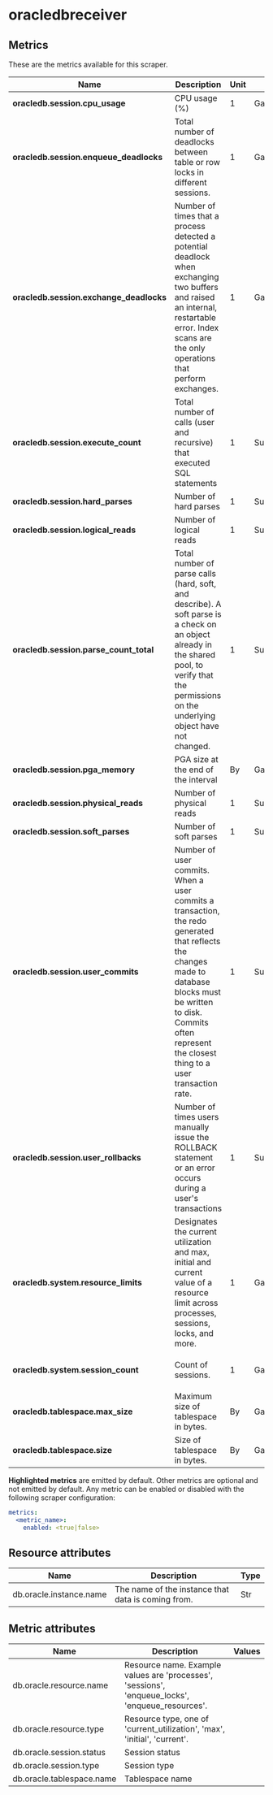 [comment]: <> (Code generated by mdatagen. DO NOT EDIT.)

# oracledbreceiver

## Metrics

These are the metrics available for this scraper.

| Name | Description | Unit | Type | Attributes |
| ---- | ----------- | ---- | ---- | ---------- |
| **oracledb.session.cpu_usage** | CPU usage (%) | 1 | Gauge(Double) | <ul> </ul> |
| **oracledb.session.enqueue_deadlocks** | Total number of deadlocks between table or row locks in different sessions. | 1 | Gauge(Int) | <ul> </ul> |
| **oracledb.session.exchange_deadlocks** | Number of times that a process detected a potential deadlock when exchanging two buffers and raised an internal, restartable error. Index scans are the only operations that perform exchanges. | 1 | Gauge(Int) | <ul> </ul> |
| **oracledb.session.execute_count** | Total number of calls (user and recursive) that executed SQL statements | 1 | Sum(Int) | <ul> </ul> |
| **oracledb.session.hard_parses** | Number of hard parses | 1 | Sum(Int) | <ul> </ul> |
| **oracledb.session.logical_reads** | Number of logical reads | 1 | Sum(Int) | <ul> </ul> |
| **oracledb.session.parse_count_total** | Total number of parse calls (hard, soft, and describe). A soft parse is a check on an object already in the shared pool, to verify that the permissions on the underlying object have not changed. | 1 | Sum(Int) | <ul> </ul> |
| **oracledb.session.pga_memory** | PGA size at the end of the interval | By | Gauge(Int) | <ul> </ul> |
| **oracledb.session.physical_reads** | Number of physical reads | 1 | Sum(Int) | <ul> </ul> |
| **oracledb.session.soft_parses** | Number of soft parses | 1 | Sum(Int) | <ul> </ul> |
| **oracledb.session.user_commits** | Number of user commits. When a user commits a transaction, the redo generated that reflects the changes made to database blocks must be written to disk. Commits often represent the closest thing to a user transaction rate. | 1 | Sum(Int) | <ul> </ul> |
| **oracledb.session.user_rollbacks** | Number of times users manually issue the ROLLBACK statement or an error occurs during a user's transactions | 1 | Sum(Int) | <ul> </ul> |
| **oracledb.system.resource_limits** | Designates the current utilization and max, initial and current value of a resource limit across processes, sessions, locks, and more. | 1 | Gauge(Int) | <ul> <li>db.oracle.resource.name</li> <li>db.oracle.resource.type</li> </ul> |
| **oracledb.system.session_count** | Count of sessions. | 1 | Gauge(Int) | <ul> <li>db.oracle.session.type</li> <li>db.oracle.session.status</li> </ul> |
| **oracledb.tablespace.max_size** | Maximum size of tablespace in bytes. | By | Gauge(Int) | <ul> <li>db.oracle.tablespace.name</li> </ul> |
| **oracledb.tablespace.size** | Size of tablespace in bytes. | By | Gauge(Int) | <ul> <li>db.oracle.tablespace.name</li> </ul> |

**Highlighted metrics** are emitted by default. Other metrics are optional and not emitted by default.
Any metric can be enabled or disabled with the following scraper configuration:

```yaml
metrics:
  <metric_name>:
    enabled: <true|false>
```

## Resource attributes

| Name | Description | Type |
| ---- | ----------- | ---- |
| db.oracle.instance.name | The name of the instance that data is coming from. | Str |

## Metric attributes

| Name | Description | Values |
| ---- | ----------- | ------ |
| db.oracle.resource.name | Resource name. Example values are 'processes', 'sessions', 'enqueue_locks', 'enqueue_resources'. |  |
| db.oracle.resource.type | Resource type, one of 'current_utilization', 'max', 'initial', 'current'. |  |
| db.oracle.session.status | Session status |  |
| db.oracle.session.type | Session type |  |
| db.oracle.tablespace.name | Tablespace name |  |
